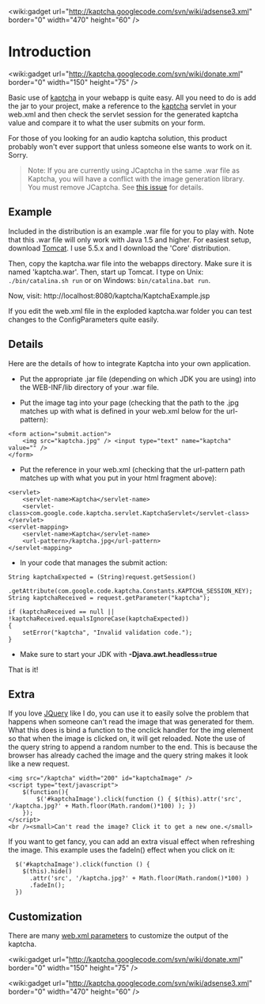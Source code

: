 &lt;wiki:gadget url="http://kaptcha.googlecode.com/svn/wiki/adsense3.xml" border="0" width="470" height="60" /&gt;

# Introduction #

&lt;wiki:gadget url="http://kaptcha.googlecode.com/svn/wiki/donate.xml" border="0" width="150" height="75" /&gt;

Basic use of [kaptcha](http://code.google.com/p/kaptcha/) in your webapp is quite easy. All you need to do is add the jar to your project, make a reference to the [kaptcha](http://code.google.com/p/kaptcha/) servlet in your web.xml and then check the servlet session for the generated kaptcha value and compare it to what the user submits on your form.

For those of you looking for an audio kaptcha solution, this product probably won't ever support that unless someone else wants to work on it. Sorry.

> Note: If you are currently using JCaptcha in the same .war file as Kaptcha, you will have a conflict with the image
> generation library. You must remove JCaptcha. See [this issue](http://code.google.com/p/kaptcha/issues/detail?id=18) for details.

## Example ##

Included in the distribution is an example .war file for you to play with. Note that this .war file will only work with Java 1.5 and higher. For easiest setup, download [Tomcat](http://tomcat.apache.org). I use 5.5.x and I download the 'Core' distribution.

Then, copy the kaptcha.war file into the webapps directory. Make sure it is named 'kaptcha.war'. Then, start up Tomcat. I type on Unix: `./bin/catalina.sh run` or on Windows: `bin/catalina.bat run`.

Now, visit: http://localhost:8080/kaptcha/KaptchaExample.jsp

If you edit the web.xml file in the exploded kaptcha.war folder you can test changes to the ConfigParameters quite easily.

## Details ##

Here are the details of how to integrate Kaptcha into your own application.

  * Put the appropriate .jar file (depending on which JDK you are using) into the WEB-INF/lib directory of your .war file.

  * Put the image tag into your page (checking that the path to the .jpg matches up with what is defined in your web.xml below for the url-pattern):

```
<form action="submit.action">
    <img src="kaptcha.jpg" /> <input type="text" name="kaptcha" value="" />
</form>
```

  * Put the reference in your web.xml (checking that the url-pattern path matches up with what you put in your html fragment above):

```
<servlet>
	<servlet-name>Kaptcha</servlet-name>
	<servlet-class>com.google.code.kaptcha.servlet.KaptchaServlet</servlet-class>
</servlet>
<servlet-mapping>
	<servlet-name>Kaptcha</servlet-name>
	<url-pattern>/kaptcha.jpg</url-pattern>
</servlet-mapping>
```

  * In your code that manages the submit action:

```
String kaptchaExpected = (String)request.getSession()
    .getAttribute(com.google.code.kaptcha.Constants.KAPTCHA_SESSION_KEY);
String kaptchaReceived = request.getParameter("kaptcha");

if (kaptchaReceived == null || !kaptchaReceived.equalsIgnoreCase(kaptchaExpected))
{
    setError("kaptcha", "Invalid validation code.");
}
```

  * Make sure to start your JDK with **-Djava.awt.headless=true**

That is it!

## Extra ##

If you love [JQuery](http://jquery.com) like I do, you can use it to easily solve the problem that happens when someone can't read the image that was generated for them. What this does is bind a function to the onclick handler for the img element so that when the image is clicked on, it will get reloaded. Note the use of the query string to append a random number to the end. This is because the browser has already cached the image and the query string makes it look like a new request.

```
<img src="/kaptcha" width="200" id="kaptchaImage" />
<script type="text/javascript">
    $(function(){
        $('#kaptchaImage').click(function () { $(this).attr('src', '/kaptcha.jpg?' + Math.floor(Math.random()*100) ); })
    });
</script>
<br /><small>Can't read the image? Click it to get a new one.</small>
```

If you want to get fancy, you can add an extra visual effect when refreshing the image. This example uses the fadeIn() effect when you click on it:

```
  $('#kaptchaImage').click(function () { 
    $(this).hide()
      .attr('src', '/kaptcha.jpg?' + Math.floor(Math.random()*100) )
      .fadeIn(); 
  })
```
## Customization ##

There are many [web.xml parameters](ConfigParameters.md) to customize the output of the kaptcha.

&lt;wiki:gadget url="http://kaptcha.googlecode.com/svn/wiki/donate.xml" border="0" width="150" height="75" /&gt;

&lt;wiki:gadget url="http://kaptcha.googlecode.com/svn/wiki/adsense3.xml" border="0" width="470" height="60" /&gt;
